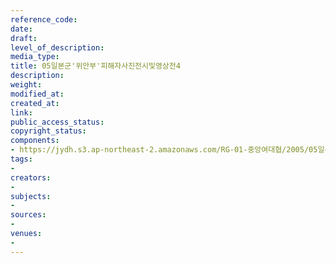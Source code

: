 ```yaml
---
reference_code: 
date: 
draft: 
level_of_description: 
media_type: 
title: 05일본군'위안부'피해자사진전시및영상전4
description: 
weight: 
modified_at: 
created_at: 
link: 
public_access_status: 
copyright_status: 
components:
- https://jydh.s3.ap-northeast-2.amazonaws.com/RG-01-중앙여대협/2005/05일본군'위안부'피해자사진전시및영상전4.jpg
tags:
- 
creators:
- 
subjects:
- 
sources:
- 
venues:
- 
---
```

